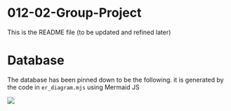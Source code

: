 # 012-02-Group-Project

This is the README file (to be updated and refined later)


# Database
The database has been pinned down to be the following. it is generated by the code in `er_diagram.mjs` using Mermaid JS

[![](https://mermaid.ink/img/pako:eNqVU01vwjAM_StRTkPqpI1tHHpDGkwTrExQtEulymtMiZakKE1BiPLfl1I6ylY-lkuj-D3b79Xe0ChhSF2K-plDrEEGitgznfTGZFPei8OVwRg1yVLUIWfkfUACau8chENUYojKhAjogbAEHc1B3zy0W4TxdCFgHSqQaGnn4J3H1q7GFdD2U-di6m35GX14zXKSlar0OKQ_OCKNexO_Ox13Pb-JqTE1kGlQ5l927JreN-uNfOJNh8Mm3P1d2zrBJcQYZlqcQP-RMfs6ltD1X72XxvbBcBVf1Xqz4v7gQk_VpJwEGi6LjHJBBKQmzBYMDLKL4EjjGRzDyJomKn0qk5-oT9mrcclx9eNYbfLz_PY2z_dz49paVY1DdFO5Ww-XhCp-GKA6pvZcAJNfiahDJWoJnNmt3P25gJo5SgxoARA8npsi1dYCITPJZK0i6hqdoUNLD_eLTN0ZiNS-IuMm0W_lnu_WffsNGyIyVQ?type=png)](https://mermaid.live/edit#pako:eNqVU01vwjAM_StRTkPqpI1tHHpDGkwTrExQtEulymtMiZakKE1BiPLfl1I6ylY-lkuj-D3b79Xe0ChhSF2K-plDrEEGitgznfTGZFPei8OVwRg1yVLUIWfkfUACau8chENUYojKhAjogbAEHc1B3zy0W4TxdCFgHSqQaGnn4J3H1q7GFdD2U-di6m35GX14zXKSlar0OKQ_OCKNexO_Ox13Pb-JqTE1kGlQ5l927JreN-uNfOJNh8Mm3P1d2zrBJcQYZlqcQP-RMfs6ltD1X72XxvbBcBVf1Xqz4v7gQk_VpJwEGi6LjHJBBKQmzBYMDLKL4EjjGRzDyJomKn0qk5-oT9mrcclx9eNYbfLz_PY2z_dz49paVY1DdFO5Ww-XhCp-GKA6pvZcAJNfiahDJWoJnNmt3P25gJo5SgxoARA8npsi1dYCITPJZK0i6hqdoUNLD_eLTN0ZiNS-IuMm0W_lnu_WffsNGyIyVQ)